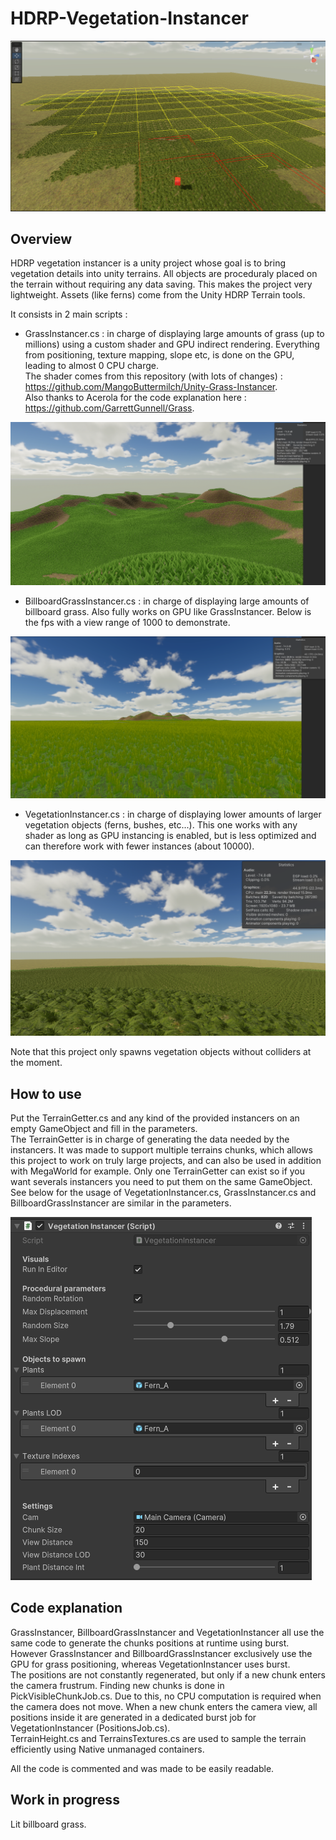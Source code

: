 # HDRP-Vegetation-Instancer

![Presentation](./presentation.png?raw=true "Presentation")

## Overview

HDRP vegetation instancer is a unity project whose goal is to bring vegetation details into unity terrains. All objects are proceduraly placed on the terrain without requiring any data saving. This makes the project very lightweight. Assets (like ferns) come from the Unity HDRP Terrain tools.

It consists in 2 main scripts :   

- GrassInstancer.cs : in charge of displaying large amounts of grass (up to millions) using a custom shader and GPU indirect rendering. Everything from positioning, texture mapping, slope etc, is done on the GPU, leading to almost 0 CPU charge.   
The shader comes from this repository (with lots of changes) : https://github.com/MangoButtermilch/Unity-Grass-Instancer.   
Also thanks to Acerola for the code explanation here : https://github.com/GarrettGunnell/Grass.

![GrassInstancer](./grassInstancer.png?raw=true "GrassInstancer")

- BillboardGrassInstancer.cs : in charge of displaying large amounts of billboard grass. Also fully works on GPU like GrassInstancer. Below is the fps with a view range of 1000 to demonstrate.

![BillboardGrassInstancer](./billboardGrass.png?raw=true "BillboardGrassInstancer")

- VegetationInstancer.cs : in charge of displaying lower amounts of larger vegetation objects (ferns, bushes, etc...). This one works with any shader as long as GPU instancing is enabled, but is less optimized and can therefore work with fewer instances (about 10000).

![VegetationInstancer](./vegetationInstancer.png?raw=true "VegetationInstancer")

Note that this project only spawns vegetation objects without colliders at the moment.

## How to use

Put the TerrainGetter.cs and any kind of the provided instancers on an empty GameObject and fill in the parameters.   
The TerrainGetter is in charge of generating the data needed by the instancers. It was made to support multiple terrains chunks, which allows this project to work on truly large projects, and can also be used in addition with MegaWorld for example. Only one TerrainGetter can exist so if you want severals instancers you need to put them on the same GameObject.   
See below for the usage of VegetationInstancer.cs, GrassInstancer.cs and BillboardGrassInstancer are similar in the parameters.

![Usage](./usage.png?raw=true "Usage")

## Code explanation

GrassInstancer, BillboardGrassInstancer and VegetationInstancer all use the same code to generate the chunks positions at runtime using burst. However GrassInstancer and BillboardGrassInstancer exclusively use the GPU for grass positioning, whereas VegetationInstancer uses burst.   
The positions are not constantly regenerated, but only if a new chunk enters the camera frustrum. Finding new chunks is done in PickVisibleChunkJob.cs. Due to this, no CPU computation is required when the camera does not move. When a new chunk enters the camera view, all positions inside it are generated in a dedicated burst job for VegetationInstancer (PositionsJob.cs).   
TerrainHeight.cs and TerrainsTextures.cs are used to sample the terrain efficiently using Native unmanaged containers.

All the code is commented and was made to be easily readable.

## Work in progress
 
Lit billboard grass.
